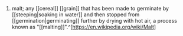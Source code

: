 1. malt; any [[cereal]] [[grain]] that has been made to germinate by [[steeping|soaking in water]] and then stopped from [[germination|germinating]] further by drying with hot air, a process known as "[[malting]]".^[https://en.wikipedia.org/wiki/Malt]